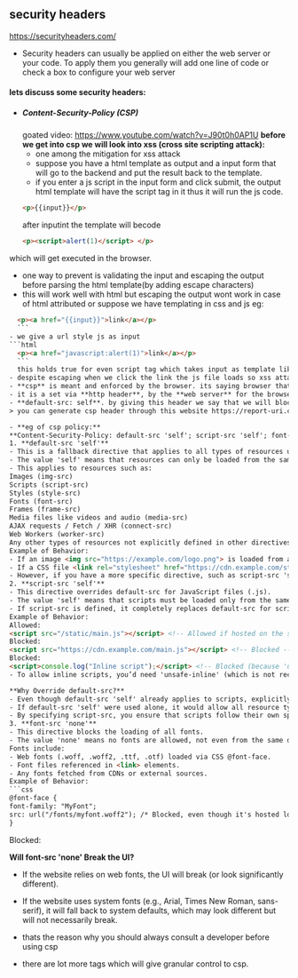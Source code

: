 ## security headers

https://securityheaders.com/
- Security headers can usually be applied on either the web server or your code. To apply them you generally will add one line of code or check a box to configure your web server
#### lets discuss some security headers:
- ##### Content-Security-Policy (CSP)
  goated video: https://www.youtube.com/watch?v=J90t0h0AP1U
  **before we get into csp we will look into xss (cross site scripting attack):**
  -  one among the mitigation for xss attack
  - suppose you have a html template as output and a input form that will go to the backend and put the result back to the template.
  - if you enter a js script in the input form and click submit, the output html template will have the script tag in it thus it will run the js code.
  ```html
  <p>{{input}}</p>
  ```
  after inputint <script>alert(1)</script> the template will becode
  ```html
  <p><script>alert(1)</script> </p>
  ```
 which will get executed in the browser.
  - one way to prevent is validating the input and escaping the output before parsing the html template(by adding escape characters) 
  - this will work well with html but escaping the output wont work in case of html attributed or suppose we have templating in css and js
  eg:
  ```html
    <p><a href="{{input}}">link</a></p>
    ```
  - we give a url style js as input  
  ```html
    <p><a href="javascript:alert(1)">link</a></p>
    ```
    this holds true for even script tag which takes input as template like onclick ={{input}}
  - despite escaping when we click the link the js file loads so xss attack happens
- **csp** is meant and enforced by the browser. its saying browser that just dont render every payloads and just render payload which i allow you to render and block payloads which i dont allow.
- it is a set via **http header**, by the **web server** for the browser to enforce.
- **default-src: self**. by giving this header we say that we will block everything which arent coming from our source we server. this will break the ui or anything that renders from someother place like a google font, third party css,some ext js which takes client side metrics etc. all those things need to be carefully checked with the developer team and then they should be allowed
 > you can generate csp header through this website https://report-uri.com/home/generate

- **eg of csp policy:**
**Content-Security-Policy: default-src 'self'; script-src 'self'; font-src 'none'**
1. **default-src 'self'**
- This is a fallback directive that applies to all types of resources unless another more specific directive (like script-src, img-src, style-src, etc.) is defined.
- The value 'self' means that resources can only be loaded from the same origin (i.e., the domain serving the page).
- This applies to resources such as:
Images (img-src)
Scripts (script-src)
Styles (style-src)
Fonts (font-src)
Frames (frame-src)
Media files like videos and audio (media-src)
AJAX requests / Fetch / XHR (connect-src)
Web Workers (worker-src)
Any other types of resources not explicitly defined in other directives.
Example of Behavior:
- If an image <img src="https://example.com/logo.png"> is loaded from a different domain (e.g., example.com while your site is mysite.com), the image will not load.
- If a CSS file <link rel="stylesheet" href="https://cdn.example.com/style.css"> is linked from an external domain, it will not be allowed unless style-src is defined separately.
- However, if you have a more specific directive, such as script-src 'self', then scripts will override script-src instead of default-src.
2. **script-src 'self'**
- This directive overrides default-src for JavaScript files (.js).
- The value 'self' means that scripts must be loaded only from the same origin.
- If script-src is defined, it completely replaces default-src for scripts.
Example of Behavior:
Allowed:
<script src="/static/main.js"></script> <!-- Allowed if hosted on the same domain -->
Blocked:
<script src="https://cdn.example.com/main.js"></script> <!-- Blocked -->
Blocked:
<script>console.log("Inline script");</script> <!-- Blocked (because 'unsafe-inline' is not allowed) -->
- To allow inline scripts, you’d need 'unsafe-inline' (which is not recommended for security reasons).

**Why Override default-src?**
- Even though default-src 'self' already applies to scripts, explicitly defining script-src 'self' gives more granular control.
- If default-src 'self' were used alone, it would allow all resource types except those explicitly overridden.
- By specifying script-src, you ensure that scripts follow their own specific rule, independent of other resource types.
3. **font-src 'none'**
- This directive blocks the loading of all fonts.
- The value 'none' means no fonts are allowed, not even from the same domain.
Fonts include:
- Web fonts (.woff, .woff2, .ttf, .otf) loaded via CSS @font-face.
- Font files referenced in <link> elements.
- Any fonts fetched from CDNs or external sources.
Example of Behavior:
```css
@font-face {
  font-family: "MyFont";
  src: url("/fonts/myfont.woff2"); /* Blocked, even though it's hosted locally */
}
```
Blocked:
<link rel="stylesheet" href="https://fonts.googleapis.com/css?family=Roboto">

**Will font-src 'none' Break the UI?**
- If the website relies on web fonts, the UI will break (or look significantly different).
- If the website uses system fonts (e.g., Arial, Times New Roman, sans-serif), it will fall back to system defaults, which may look different but will not necessarily break.
- thats the reason why you should always consult a developer before using csp

- there are lot more tags which will give granular control to csp.
